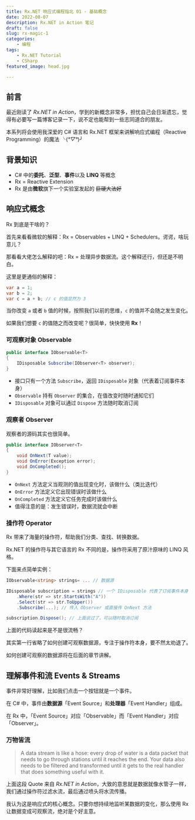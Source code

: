 ```yaml
---
title: Rx.NET 响应式编程指北 01 - 基础概念
date: 2022-08-07
description: Rx.NET in Action 笔记
draft: false
slug: rx-magic-1
categories:
    - 编程
tags:
    - Rx.NET Tutorial
    - CSharp
featured_image: head.jpg

---
```


## 前言

最近刚读了 *Rx.NET in Action*，学到的新概念非常多，担忧自己会日渐遗忘，觉得有必要写一篇博客记录一下，说不定也能帮到一些志同道合的朋友。

本系列将会使用我深爱的 C# 语言和 Rx.NET 框架来讲解响应式编程（Reactive Programming）的魔法 ╰(*°▽°*)╯

## 背景知识

- C# 中的**委托**、**泛型**、**事件**以及 **LINQ** 等概念
- Rx = Reactive Extension
- Rx 是由**微软**旗下一个实验室发起的  ~~巨硬大法好~~

## 响应式概念

Rx 到底是干啥的？

首先来看看微软的解释：Rx = Observables + LINQ + Schedulers。谔谔，啥玩意儿？

那看看大佬怎么解释的吧：Rx = 处理异步数据流。这个解释还行，但还是不明白。

这里是更通俗的解释：

```c#
var a = 1;
var b = 2;
var c = a + b; // c 的值显然为 3
```

当你改变 `a` 或者 `b` 值的时候，按照我们以前的思维，`c` 的值并不会随之发生变化。

如果我们想要 `c` 的值随之而改变呢？很简单，快快使用 **Rx**！

### 可观察对象 Observable

```c#
public interface IObservable<T>
{
    IDisposable Subscribe(IObserver<T> observer);
}
```

- 接口只有一个方法 `Subscribe`，返回 `IDisposable` 对象（代表着订阅事件本身）
- `Observable` 持有 `Observer` 的集合，在值改变时随时通知它们
- `IDisposable` 对象可以通过  `Dispose` 方法随时取消订阅

### 观察者 Observer

观察者的源码其实也很简单。

```c#
public interface IObserver<T>
{
    void OnNext(T value); 
    void OnError(Exception error); 
    void OnCompleted(); 
}
```

- `OnNext` 方法定义当观测的值出现变化时，该做什么（类比迭代）
- `OnError` 方法定义它出现错误时该做什么
- `OnCompleted` 方法定义它任务完成时该做什么
- 值得注意的是：发生错误时，数据流就会中断

### 操作符 Operator

Rx 带来了海量的操作符，帮助我们分类、查找、转换数据。

Rx.NET 的操作符与其它语言的 Rx 不同的是，操作符采用了原汁原味的 LINQ 风格。

下面来点简单实例：

```c#
IObservable<string> strings= ... // 数据源

IDisposable subscription = strings // 一个 IDisposable 代表了订阅事件本身
    .Where(str => str.StartsWith("A"))
    .Select(str => str.ToUpper())
    .Subscribe(...); // 传入 Observer 或直接传 OnNext 方法

subscription.Dispose(); // 上面说过了，可以随时取消订阅
```

上面的代码读起来是不是很流畅？

其实第一行省略了如何创建可观察数据源，专注于操作符本身，要不然太劝退了。

如何创建可观察的数据源将在后面的章节讲解。

## 理解事件和流 Events & Streams

事件非常好理解，比如我们点击一个按钮就是一个事件。

在 C# 中，事件由**数据源**「Event Source」和**处理器**「Event Handler」组成。

在 Rx 中，「Event Source」对应「Observable」而「Event Handler」对应「Observer」。

### 万物皆流

>  A data stream is like a hose: every drop of water is a data packet that needs to go through stations until it reaches the end. Your data also needs to be filtered and transformed until  it gets to the real handler that does something useful with it.

上面这段 Quote 来自 *Rx.NET in Action*，大致的意思就是数据就像水管子一样，我们通过操作符过滤水流，最后通过喷头将水流传播。

我认为这是响应式的核心概念。只要你想持续地监听某数据的变化，那么使用 Rx 让数据变成可观察流，绝对是个好主意。
